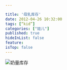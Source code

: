 ```yaml
---

title: '母乳库存'
date: 2012-04-26 10:32:00
tags: [“kid”]
categories: ["娃儿"]
published: true
hideInList: false
feature: 
isTop: false
---
```



![奶量库存](https://toshaojin.files.wordpress.com/2012/04/tumblr_m3356yvu6h1r311ono1_640.jpg)